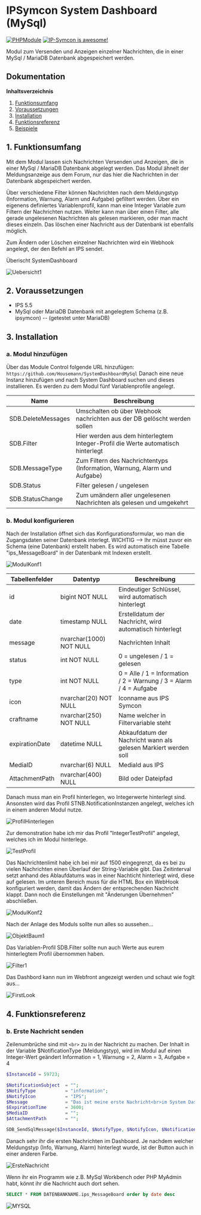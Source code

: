 # IPSymcon System Dashboard (MySql)

[![PHPModule](https://img.shields.io/badge/Symcon-PHPModul-red.svg)](https://www.symcon.de/service/dokumentation/entwicklerbereich/sdk-tools/sdk-php/)
[![IP-Symcon is awesome!](https://img.shields.io/badge/IP--Symcon-5.5-blue.svg)](https://www.symcon.de)

Modul zum Versenden und Anzeigen einzelner Nachrichten, die in einer MySql / MariaDB Datenbank abgespeichert werden.

## Dokumentation

**Inhaltsverzeichnis**

1. [Funktionsumfang](#1-funktionsumfang)  
2. [Voraussetzungen](#2-voraussetzungen)  
3. [Installation](#3-installation)  
4. [Funktionsreferenz](#4-funktionsreferenz)  
5. [Beispiele](#5-beispiele)  

## 1. Funktionsumfang

Mit dem Modul lassen sich Nachrichten Versenden und Anzeigen, die in einer MySql / MariaDB Datenbank abgelegt werden. Das Modul ähnelt der Meldungsanzeige aus dem Forum, nur das hier die Nachrichten in der Datenbank abgespeichert werden.

Über verschiedene Filter können Nachrichten nach dem Meldungstyp (Information, Warnung, Alarm und Aufgabe) gefiltert werden. Über ein eigenens definiertes Variablenprofil, kann man eine Integer Variable zum Filtern der Nachrichten nutzen. Weiter kann man über einen Filter, alle gerade ungelesenen Nachrichten als gelesen markieren, oder man macht dieses einzeln. Das löschen einer Nachricht aus der Datenbank ist ebenfalls möglich.

Zum Ändern oder Löschen einzelner Nachrichten wird ein Webhook angelegt, der den Befehl an IPS sendet. 

Überischt SystemDashboard

![Uebersicht1](img/Uebersicht1.png?raw=true)

## 2. Voraussetzungen

 - IPS 5.5
 - MySql oder MariaDB Datenbank mit angelegtem Schema (z.B. ipsymcon) -- (getestet unter MariaDB)

## 3. Installation

### a. Modul hinzufügen

Über das Module Control folgende URL hinzufügen: `https://github.com/Housemann/SystemDashboardMySql`
Danach eine neue Instanz hinzufügen und nach System Dashboard suchen und dieses installieren. Es werden zu dem Modul fünf Variablenprofile angelegt. 

Name                | Beschreibung
------------------- | --------------------------------------------------------------------------------------------
SDB.DeleteMessages  | Umschalten ob über Webhook nachrichten aus der DB gelöscht werden sollen
SDB.Filter          | Hier werden aus dem hinterlegtem Integer-Profil die Werte automatisch hinterlegt
SDB.MessageType     | Zum Filtern des Nachrichtentyps (Information, Warnung, Alarm und Aufgabe)
SDB.Status          | Filter gelesen / ungelesen
SDB.StatusChange    | Zum umändern aller ungelesenen Nachrichten als gelesen und umgekehrt

### b. Modul konfigurieren

Nach der Installation öffnet sich das Konfigurationsformular, wo man die Zugangsdaten seiner Datenbank interlegt. 
WICHTIG --> Ihr müsst zuvor ein Schema (eine Datenbank) erstellt haben. Es wird automatisch eine Tabelle "ips_MessageBoard" in der Datenbank mit Indexen erstellt.

![ModulKonf1](img/ModulKonf1.png?raw=true)

Tabellenfelder      | Datentyp                  | Beschreibung
------------------- | ------------------------- | ------------------------------------------------------------------
id                  | bigint NOT NULL           | Eindeutiger Schlüssel, wird automatisch hinterlegt
date                | timestamp NULL            | Erstelldatum der Nachricht, wird automatisch hinterlegt
message             | nvarchar(1000) NOT NULL   | Nachrichten Inhalt 
status              | int NOT NULL              | 0 = ungelesen / 1 = gelesen
type                | int NOT NULL              | 0 = Alle / 1 = Information / 2 = Warnung / 3 = Alarm / 4 = Aufgabe
icon                | nvarchar(20) NOT NULL     | Iconname aus IPS Symcon
craftname           | nvarchar(250) NOT NULL    | Name welcher in Filtervariable steht
expirationDate      | datetime NULL             | Abkaufdatum der Nachricht wann als gelesen Markiert werden soll
MediaID             | nvarchar(6) NULL          | MediaId aus IPS
AttachmentPath      | nvarchar(400) NULL        | Bild oder Dateipfad

Danach muss man ein Profil hinterlegen, wo Integerwerte hinterlegt sind. Ansonsten wird das Profil STNB.NotificationInstanzen angelegt, welches ich in einem anderen Modul nutze. 

![ProfilHinterlegen](img/ProfilHinterlegen.png?raw=true)

Zur demonstration habe ich mir das Profil "IntegerTestProfil" angelegt, welches ich im Modul hinterlege.

![TestProfil](img/TestProfil.png?raw=true)

Das Nachrichtenlimit habe ich bei mir auf 1500 eingegrenzt, da es bei zu vielen Nachrichten einen Überlauf der String-Variable gibt. 
Das Zeitinterval setzt anhand des Ablaufdatums was in einer Nachticht hinterlegt wird, diese auf gelesen. 
Im unteren Bereich muss für die HTML Box ein WebHook konfiguriert werden, damit das Ändern der entsprechenden Nachricht klappt.
Dann noch die Einstellungen mit "Änderungen Übernehmen" abschließen. 

![ModulKonf2](img/ModulKonf2.png?raw=true)

Nach der Anlage des Moduls sollte nun alles so aussehen...

![ObjektBaum1](img/ObjektBaum1.png?raw=true)

Das Variablen-Profil SDB.Filter sollte nun auch Werte aus eurem hinterlegtem Profil übernommen haben.

![Filter1](img/Filter1.png?raw=true)

Das Dashbord kann nun im Webfront angezeigt werden und schaut wie foglt aus...

![FirstLook](img/FirstLook.png?raw=true)


## 4. Funktionsreferenz

### b. Erste Nachricht senden

Zeilenumbrüche sind mit ```<br>``` zu in der Nachricht zu machen.
Der Inhalt in der Variable $NotificationType (Meldungstyp), wird im Modul auf einen Integer-Wert geändert Information = 1, Warnung = 2, Alarm = 3, Aufgabe = 4

```php
$InstanceId = 59723;

$NotificationSubject  = "";
$NotifyType           = "information";
$NotifyIcon           = "IPS";
$Message              = "Das ist meine erste Nachricht<br>im System Dashboard!";
$ExpirationTime       = 3600;
$MediaID              = "";
$AttachmentPath       = "";

SDB_SendSqlMessage($InstanceId, $NotifyType, $NotifyIcon, $NotificationSubject, $Message, $ExpirationTime, $MediaID, $AttachmentPath);
```

Danach sehr ihr die ersten Nachrichten im Dashboard. Je nachdem welcher Meldungstyp (Info, Warnung, Alarm) hinterlegt wurde, ist der Button auch in einer anderen Farbe.

![ErsteNachricht](img/ErsteNachricht.png?raw=true)

Wenn ihr ein Programm wie z.B. MySql Workbench oder PHP MyAdmin habt, könnt ihr die Nachricht auch dort sehen.

```sql
SELECT * FROM DATENBANKNAME.ips_MessageBoard order by date desc
```

![MYSQL](img/MYSQL.png?raw=true)
